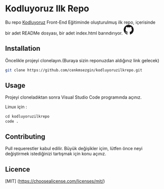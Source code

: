 # Kodluyoruz Ilk Repo

Bu repo [Kodluyoruz](https://kodluyoruz.org) Front-End Eğitiminde oluşturulmuş ilk repo, içerisinde bir adet READMe dosyası, bir adet index.html barındırıyor.
![github](figures/GitHub.png)
## Installation

Öncelikle projeyi clonelayın.(Buraya sizin reponuzdan aldığınız link gelecek)

```bash
git clone https://github.com/cenkmsezgin/kodluyoruzilkrepo.git
```

## Usage

Projeyi cloneladıktan sonra Visual Studio Code programında açınız.

Linux için :

```linux
cd kodluyoruzilkrepo
code .
```

## Contributing

Pull requerestler kabul edilir. Büyük değişikler içim, lütfen önce neyi değiştirmek istediğinizi tartışmak için konu açınız.

## Licence

[MIT] (https://choosealicense.com/licenses/mit/)